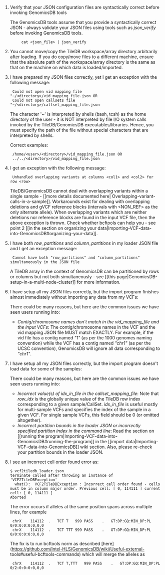1. Verify that your JSON configuration files are syntactically correct before invoking GenomicsDB tools

    The GenomicsDB tools assume that you provide a syntactically correct JSON - always validate your JSON files using 
tools such as _json_verify_ before invoking GenomicsDB tools.

            cat <json_file> | json_verify

1. You cannot move/copy the TileDB workspace/array directory arbitrarily after loading. If you do copy/move files to a different machine, ensure that the absolute path of the workspace/array directory is the same as that on the machine on which data is loaded/imported.
1. I have prepared my JSON files correctly, yet I get an exception with the following message:

        Could not open vid mapping file "~/<directory>/vid_mapping_file.json OR
        Could not open callsets file "~/<directory>/callset_mapping_file.json

    The character '~' is interpreted by shells (bash, tcsh) as the home directory of the user - it is NOT interpreted by file I/O system calls invoked by the TileDB/GenomicsDB executables/libraries. Hence, you must specify the path of the file without special characters that are interpreted by shells.
  
    Correct examples:

        /home/<user>/<directory>/vid_mapping_file.json OR
        ../../<directory>/vid_mapping_file.json      

1. I get an exception with the following message:

        Unhandled overlapping variants at columns <col1> and <col2> for row <row>

    TileDB/GenomicsDB cannot deal with overlapping variants within a single sample - [[more details documented here| Overlapping-variant-calls-in-a-sample]]. Workarounds exist for dealing with overlapping deletions and gVCF reference blocks (intervals with \<NON_REF\> as the only alternate allele). When overlapping variants which are neither deletions nor reference blocks are found in the input VCF file, then the above exception is thrown. Check whether bcftools can help you - see point 2 [[in the section on organizing your data|Importing-VCF-data-into-GenomicsDB#organizing-your-data]].
1. I have both _row_partitions_ and _column_partitions_ in my loader JSON file and I get an exception message:

        Cannot have both "row_partitions" and "column_partitions" simultaneously in the JSON file

    A TileDB array in the context of GenomicsDB can be partitioned by rows or columns but not both simultaneously - see [[this page|GenomicsDB-setup-in-a-multi-node-cluster]] for more information.
1. I have setup all my JSON files correctly, but the import program finishes almost immediately without importing any data from my VCFs:

    There could be many reasons, but here are the common issues we have seen users running into:
    * _Contig/chromosome names don't match in the vid_mapping_file and the input VCFs_: The contig/chromosome names in the VCF and the vid mapping JSON file MUST match EXACTLY. For example, if the vid file has a contig named _"1"_ (as per the 1000 genomes naming convention) while the VCF has a contig named _"chr1"_ (as per the UCSC convention), GenomicsDB will ignore all data corresponding to _"chr1"_.

1. I have setup all my JSON files correctly, but the import program doesn't load data for some of the samples:
  
    There could be many reasons, but here are the common issues we have seen users running into:
    * _Incorrect value(s) of idx_in_file in the callset_mapping_file_: Note that _row_idx_ is the globally unique value of the TileDB row index corresponding to a given sample/CallSet. _idx_in_file_ is useful mostly for multi-sample VCFs and specifies the index of the sample in a given VCF. For single sample VCFs, this field should be 0 (or omitted altogether).
    * _Incorrect partition bounds in the loader JSON or incorrectly specified partition index in the command line_: Read the section on [[running the program|Importing-VCF-data-into-GenomicsDB#running-the-program]] in the [[import data|Importing-VCF-data-into-GenomicsDB]] wiki section. Also, please re-check your partition bounds in the loader JSON.

1. I see an incorrect cell order found error as:

    ```
    $ vcf2tiledb loader.json 
    terminate called after throwing an instance of 'VCF2TileDBException'
      what():  VCF2TileDBException : Incorrect cell order found - cells must be in column major order. Previous cell: [ 0, 114111 ] current cell: [ 0, 114111 ]
    Aborted
    ```

    The error occurs if alleles at the same position spans across multiple lines, for example


        chrX	114112	.	TCT	T	999	PASS	.	GT:DP:GQ:MIN_DP:PL	0/0:0:0:0:0,0,0
        chrX	114112	.	TCT	TTT	999	PASS	.	GT:DP:GQ:MIN_DP:PL	0/0:0:0:0:0,0,0


    The fix is to run bcftools norm as described [here](https://github.com/Intel-HLS/GenomicsDB/wiki/Useful-external-
    tools#useful-bcftools-commands) which will merge the alleles as


        chrX	114112	.	TCT	T,TTT	999	PASS	.	GT:DP:GQ:MIN_DP:PL	0/2:0:0:0:0,0,0
